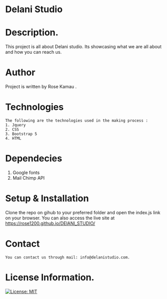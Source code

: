  # Delani Studio

 # Description.
 This project is all about Delani studio. Its showcasing what we are all about and how you can reach us.

 # Author
  Project is written by Rose Kamau .

  # Technologies
    The following are the technologies used in the making process :
    1. Jquery
    2. CSS
    3. Bootstrap 5
    4. HTML
 # Dependecies
   1. Google fonts
   2. Mail Chimp API

 # Setup & Installation
  Clone the repo on gihub to your preferred folder and open the index.js link on your browser.
  You can also access the live site at https://rose1200.github.io/DElANI_STUDIO/

  # Contact
    You can contact us through mail: info@delanistudio.com.

 # License Information.
 [![License: MIT](https://img.shields.io/badge/License-MIT-yellow.svg)](https://opensource.org/licenses/MIT)
